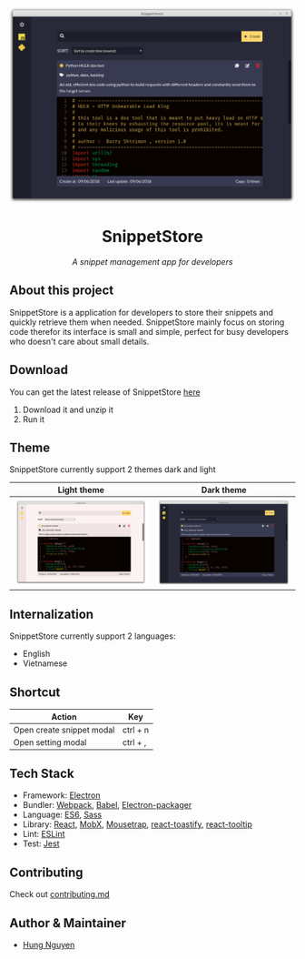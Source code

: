 <p align='center'>
  <img src='resources/image/screenshot.png' />
</p>
<h1 align='center'>SnippetStore</h1>
<p align='center'><i>A snippet management app for developers</i></p>

## About this project
SnippetStore is a application for developers to store their snippets and quickly retrieve them when needed. SnippetStore mainly focus on storing code therefor its interface is small and simple, perfect for busy developers who doesn't care about small details.

## Download
You can get the latest release of SnippetStore [here](https://github.com/ZeroX-DG/SnippetStore/releases)

1. Download it and unzip it
2. Run it

## Theme
SnippetStore currently support 2 themes dark and light


| Light theme                                        | Dark theme                                        |
|----------------------------------------------------|---------------------------------------------------|
| <img src='resources/image/screenshot-light.png' /> | <img src='resources/image/screenshot-dark.png' /> |

## Internalization
SnippetStore currently support 2 languages:
- English
- Vietnamese

## Shortcut
| Action                    | Key      |
|---------------------------|----------|
| Open create snippet modal | ctrl + n |
| Open setting modal        | ctrl + , |

## Tech Stack
- Framework: [Electron](https://electronjs.org/)
- Bundler: [Webpack](https://webpack.js.org/), [Babel](https://babeljs.io/), [Electron-packager](https://github.com/electron-userland/electron-packager)
- Language: [ES6](https://babeljs.io/learn-es2015/), [Sass](http://sass-lang.com/)
- Library: [React](https://reactjs.org/), [MobX](https://mobx.js.org/), [Mousetrap](https://craig.is/killing/mice), [react-toastify](https://fkhadra.github.io/react-toastify/), [react-tooltip](http://wwayne.com/react-tooltip/)
- Lint: [ESLint](https://eslint.org/)
- Test: [Jest](https://facebook.github.io/jest/)

## Contributing
Check out [contributing.md](contributing.md)

## Author & Maintainer
- [Hung Nguyen](https://github.com/ZeroX-DG)
